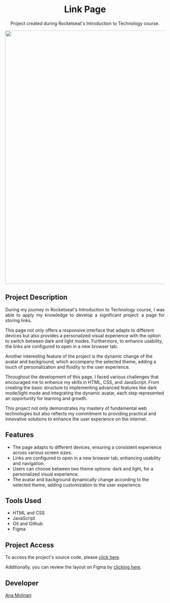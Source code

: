 <h1 align="center"> Link Page </h1>

<p align="center">
Project created during Rocketseat's Introduction to Technology course.</p>

<div align="center">
<img src="https://s8.ezgif.com/tmp/ezgif-8c149da84364a2.gif" width="800" >
</div>

## Project Description

<p align="justify">
During my journey in Rocketseat's Introduction to Technology course, I was able to apply my knowledge to develop a significant project: a page for storing links.

This page not only offers a responsive interface that adapts to different devices but also provides a personalized visual experience with the option to switch between dark and light modes. Furthermore, to enhance usability, the links are configured to open in a new browser tab.

Another interesting feature of the project is the dynamic change of the avatar and background, which accompany the selected theme, adding a touch of personalization and fluidity to the user experience.

Throughout the development of this page, I faced various challenges that encouraged me to enhance my skills in HTML, CSS, and JavaScript. From creating the basic structure to implementing advanced features like dark mode/light mode and integrating the dynamic avatar, each step represented an opportunity for learning and growth.

This project not only demonstrates my mastery of fundamental web technologies but also reflects my commitment to providing practical and innovative solutions to enhance the user experience on the internet.

## Features

- The page adapts to different devices, ensuring a consistent experience across various screen sizes.
- Links are configured to open in a new browser tab, enhancing usability and navigation.
- Users can choose between two theme options: dark and light, for a personalized visual experience.
- The avatar and background dynamically change according to the selected theme, adding customization to the user experience.

## Tools Used

- HTML and CSS
- JavaScript
- Git and Github
- Figma

###

## Project Access

To access the project's source code, please [click here](https://anamolinari.github.io/link-page/).

Additionally, you can review the layout on Figma by [clicking here](https://www.figma.com/community/file/1187422022288947321).

## Developer
[Ana Molinari](https://www.linkedin.com/in/anahmolinari/)
